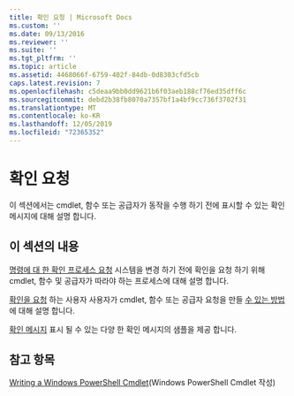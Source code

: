 ```yaml
---
title: 확인 요청 | Microsoft Docs
ms.custom: ''
ms.date: 09/13/2016
ms.reviewer: ''
ms.suite: ''
ms.tgt_pltfrm: ''
ms.topic: article
ms.assetid: 4468066f-6759-402f-84db-0d8303cfd5cb
caps.latest.revision: 7
ms.openlocfilehash: c5deaa9bb0dd9621b6f03aeb188cf76ed35dff6c
ms.sourcegitcommit: debd2b38fb8070a7357bf1a4bf9cc736f3702f31
ms.translationtype: MT
ms.contentlocale: ko-KR
ms.lasthandoff: 12/05/2019
ms.locfileid: "72365352"
---
```

# <a name="requesting-confirmation"></a>확인 요청

이 섹션에서는 cmdlet, 함수 또는 공급자가 동작을 수행 하기 전에 표시할 수 있는 확인 메시지에 대해 설명 합니다.

## <a name="in-this-section"></a>이 섹션의 내용

[명령에 대 한 확인 프로세스 요청](./requesting-confirmation-from-cmdlets.md) 시스템을 변경 하기 전에 확인을 요청 하기 위해 cmdlet, 함수 및 공급자가 따라야 하는 프로세스에 대해 설명 합니다.

[확인을 요청](./users-requesting-confirmation.md) 하는 사용자 사용자가 cmdlet, 함수 또는 공급자 요청을 만들 [수 있는 방법](/dotnet/api/System.Management.Automation.Cmdlet.ShouldProcess) 에 대해 설명 합니다.

[확인 메시지](./confirmation-messages.md) 표시 될 수 있는 다양 한 확인 메시지의 샘플을 제공 합니다.

## <a name="see-also"></a>참고 항목

[Writing a Windows PowerShell Cmdlet](./writing-a-windows-powershell-cmdlet.md)(Windows PowerShell Cmdlet 작성)
